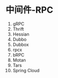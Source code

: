 # 中间件-RPC

1. gRPC
2. Thrift
3. Hessian
4. Dubbo
5. Dubbox
6. rpcx
7. bRPC
8. Motan
9. Tars
10. Spring Cloud
